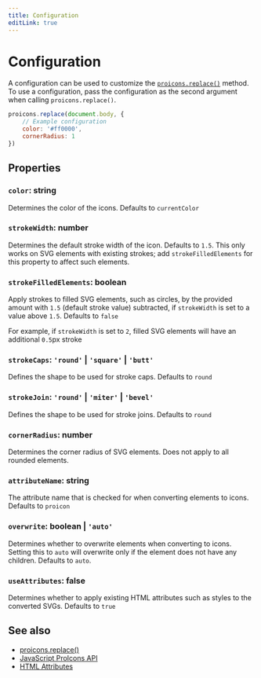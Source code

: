 ```yaml
---
title: Configuration
editLink: true
---
```

# Configuration
A configuration can be used to customize the [`proicons.replace()`](./javascript-api#proiconsreplacerootelm-element-config-proiconreplaceconfig-void) method.
To use a configuration, pass the configuration as the second argument when calling `proicons.replace()`.

```javascript
proicons.replace(document.body, {
    // Example configuration
    color: '#ff0000',
    cornerRadius: 1
})
```
## Properties
### `color`: string
Determines the color of the icons. Defaults to `currentColor`

### `strokeWidth`: number
Determines the default stroke width of the icon. Defaults to `1.5`. This only works on SVG elements with existing strokes; add `strokeFilledElements` for this property to affect such elements.

### `strokeFilledElements`: boolean
Apply strokes to filled SVG elements, such as circles, by the provided amount with `1.5` (default stroke value) subtracted, if `strokeWidth` is set to a value above `1.5`. Defaults to `false`

For example, if `strokeWidth` is set to `2`, filled SVG elements will have an additional `0.5`px stroke

### `strokeCaps`: `'round'` | `'square'` | `'butt'`
Defines the shape to be used for stroke caps. Defaults to `round`

### `strokeJoin`: `'round'` | `'miter'` | `'bevel'`
Defines the shape to be used for stroke joins. Defaults to `round`

### `cornerRadius`: number
Determines the corner radius of SVG elements. Does not apply to all rounded elements.

### `attributeName`: string
The attribute name that is checked for when converting elements to icons. Defaults to `proicon`

### `overwrite`: boolean | `'auto'`
Determines whether to overwrite elements when converting to icons. Setting this to `auto` will overwrite only if the element does not have any children. Defaults to `auto`.

### `useAttributes`: false
Determines whether to apply existing HTML attributes such as styles to the converted SVGs. Defaults to `true`

## See also
-   [proicons.replace()](./javascript-api#proiconsreplacerootelm-element-config-proiconreplaceconfig-void)
-   [JavaScript ProIcons API](./javascript-api)
-   [HTML Attributes](./html-api#attributes)
